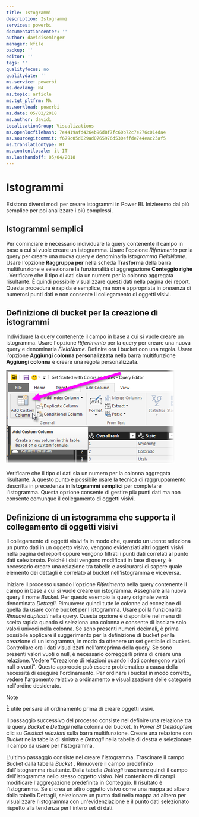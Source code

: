 ```yaml
---
title: Istogrammi
description: Istogrammi
services: powerbi
documentationcenter: ''
author: davidiseminger
manager: kfile
backup: ''
editor: ''
tags: ''
qualityfocus: no
qualitydate: ''
ms.service: powerbi
ms.devlang: NA
ms.topic: article
ms.tgt_pltfrm: NA
ms.workload: powerbi
ms.date: 05/02/2018
ms.author: davidi
LocalizationGroup: Visualizations
ms.openlocfilehash: 7e4419afd4264b96d8f7fc60b72c7e276c014da4
ms.sourcegitcommit: f679c05d029ad0765976d530effde744eac23af5
ms.translationtype: HT
ms.contentlocale: it-IT
ms.lasthandoff: 05/04/2018
---
```

# <a name="histograms"></a>Istogrammi
Esistono diversi modi per creare istogrammi in Power BI. Inizieremo dal più semplice per poi analizzare i più complessi.

## <a name="simple-histograms"></a>Istogrammi semplici
Per cominciare è necessario individuare la query contenente il campo in base a cui si vuole creare un istogramma.  Usare l'opzione *Riferimento* per la query per creare una nuova query e denominarla *Istogramma FieldName*. Usare l'opzione **Raggruppa per** nella scheda **Trasforma** della barra multifunzione e selezionare la funzionalità di aggregazione **Conteggio righe** . Verificare che il tipo di dati sia un numero per la colonna aggregata risultante. È quindi possibile visualizzare questi dati nella pagina dei report. Questa procedura è rapida e semplice, ma non è appropriata in presenza di numerosi punti dati e non consente il collegamento di oggetti visivi.

## <a name="defining-buckets-to-build-a-histogram"></a>Definizione di bucket per la creazione di istogrammi
Individuare la query contenente il campo in base a cui si vuole creare un istogramma. Usare l'opzione *Riferimento* per la query per creare una nuova query e denominarla *FieldName*.  Definire ora i bucket con una regola. Usare l'opzione **Aggiungi colonna personalizzata** nella barra multifunzione **Aggiungi colonna** e creare una regola personalizzata.

![](media/service-histograms/powerbi-service-histograms_1.png)

Verificare che il tipo di dati sia un numero per la colonna aggregata risultante. A questo punto è possibile usare la tecnica di raggruppamento descritta in precedenza in **Istogrammi semplici** per completare l'istogramma. Questa opzione consente di gestire più punti dati ma non consente comunque il collegamento di oggetti visivi.

## <a name="defining-a-histogram-that-supports-brushing"></a>Definizione di un istogramma che supporta il collegamento di oggetti visivi
Il collegamento di oggetti visivi fa in modo che, quando un utente seleziona un punto dati in un oggetto visivo, vengono evidenziati altri oggetti visivi nella pagina del report oppure vengono filtrati i punti dati correlati al punto dati selezionato.  Poiché i dati vengono modificati in fase di query, è necessario creare una relazione tra tabelle e assicurarsi di sapere quale elemento dei dettagli è correlato al bucket nell'istogramma e viceversa.

Iniziare il processo usando l'opzione *Riferimento* nella query contenente il campo in base a cui si vuole creare un istogramma.  Assegnare alla nuova query il nome *Bucket*.  Per questo esempio la query originale verrà denominata *Dettagli*.  Rimuovere quindi tutte le colonne ad eccezione di quella da usare come bucket per l'istogramma.  Usare poi la funzionalità *Rimuovi duplicati* nella query. Questa opzione è disponibile nel menu di scelta rapida quando si seleziona una colonna e consente di lasciare solo valori univoci nella colonna. Se sono presenti numeri decimali, è prima possibile applicare il suggerimento per la definizione di bucket per la creazione di un istogramma, in modo da ottenere un set gestibile di bucket.  Controllare ora i dati visualizzati nell'anteprima della query. Se sono presenti valori vuoti o null, è necessario correggerli prima di creare una relazione. Vedere "Creazione di relazioni quando i dati contengono valori null o vuoti". Questo approccio può essere problematico a causa della necessità di eseguire l'ordinamento. Per ordinare i bucket in modo corretto, vedere l'argomento relativo a ordinamento e visualizzazione delle categorie nell'ordine desiderato. 

> [!NOTE]
> È utile pensare all'ordinamento prima di creare oggetti visivi.   
> 
> 

Il passaggio successivo del processo consiste nel definire una relazione tra le query *Bucket* e *Dettagli* nella colonna dei bucket.  In *Power BI Desktop*fare clic su *Gestisci relazioni* sulla barra multifunzione.  Creare una relazione con *Bucket* nella tabella di sinistra e *Dettagli* nella tabella di destra e selezionare il campo da usare per l'istogramma. 

L'ultimo passaggio consiste nel creare l'istogramma. Trascinare il campo Bucket dalla tabella *Bucket* . Rimuovere il campo predefinito dall'istogramma risultante.  Dalla tabella *Dettagli* trascinare quindi il campo dell'istogramma nello stesso oggetto visivo. Nel contenitore di campi modificare l'aggregazione predefinita in Conteggio. Il risultato è l'istogramma. Se si crea un altro oggetto visivo come una mappa ad albero dalla tabella Dettagli, selezionare un punto dati nella mappa ad albero per visualizzare l'istogramma con un'evidenziazione e il punto dati selezionato rispetto alla tendenza per l'intero set di dati.

